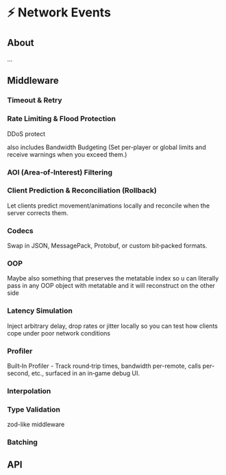 # ⚡ Network Events

## About

...

## Middleware

### Timeout & Retry

### Rate Limiting & Flood Protection

DDoS protect

also includes Bandwidth Budgeting (Set per-player or global limits and receive warnings when you exceed them.)

### AOI (Area‑of‑Interest) Filtering

### Client Prediction & Reconciliation (Rollback)

Let clients predict movement/animations locally and reconcile when the server corrects them.

### Codecs

Swap in JSON, MessagePack, Protobuf, or custom bit‑packed formats.

### OOP

Maybe also something that preserves the metatable index so u can literally pass in any OOP object with metatable and it will reconstruct on the other side

### Latency Simulation

Inject arbitrary delay, drop rates or jitter locally so you can test how clients cope under poor network conditions

### Profiler

Built‑In Profiler - Track round‑trip times, bandwidth per-remote, calls per-second, etc., surfaced in an in‑game debug UI.

### Interpolation

### Type Validation

zod-like middleware

### Batching

## API
